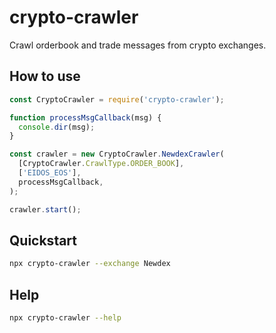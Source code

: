 # crypto-crawler

Crawl orderbook and trade messages from crypto exchanges.

## How to use

```javascript
const CryptoCrawler = require('crypto-crawler');

function processMsgCallback(msg) {
  console.dir(msg);
}

const crawler = new CryptoCrawler.NewdexCrawler(
  [CryptoCrawler.CrawlType.ORDER_BOOK],
  ['EIDOS_EOS'],
  processMsgCallback,
);

crawler.start();
```

## Quickstart

```bash
npx crypto-crawler --exchange Newdex
```

## Help

```bash
npx crypto-crawler --help
```
